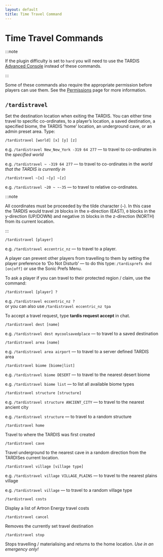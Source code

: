 ```yaml
---
layout: default
title: Time Travel Command
---
```


# Time Travel Commands

:::note

If the plugin difficulty is set to `hard` you will need to use the
TARDIS [Advanced Console](advanced-console) instead of these commands.

:::

Some of these commands also require the appropriate permission before players can use them. See
the [Permissions](permissions#ttperms) page for more information.

## `/tardistravel`

Set the destination location when exiting the TARDIS. You can either time travel to specific co-ordinates, to a player’s
location, a saved destination, a specified biome, the TARDIS ‘home’ location, an underground cave, or an admin preset
area. Type:

    /tardistravel [world] [x] [y] [z]

e.g. `/tardistravel New_New_York -319 64 277` — to travel to co-ordinates in the _specified world_

e.g. `/tardistravel ~ -319 64 277` — to travel to co-ordinates in the _world that the TARDIS is currently in_

    /tardistravel ~[x] ~[y] ~[z]

e.g. `/tardistravel ~20 ~ ~-35` — to travel to relative co-ordinates.

:::note

All coordinates must be proceeded by the
tilde character (`~`). In this case the TARDIS would travel `20` blocks in the x-direction (EAST), `0` blocks in the
y-direction (UP/DOWN) and negative `35` blocks in the z-direction (NORTH) from its current location.

:::

    /tardistravel [player]

e.g. `/tardistravel eccentric_nz` — to travel to a player.

A player can prevent other players from travelling to them by setting the player preference to ‘Do Not Disturb’ — to do
this type: `/tardisprefs dnd [on|off]` or use the Sonic Prefs Menu.

To ask a player if you can travel to their protected region / claim, use the command:

    /tardistravel [player] ?

e.g. `/tardistravel eccentric_nz ?`  
or you can also use `/tardistravel eccentric_nz tpa`

To accept a travel request, type **tardis request accept** in chat.

    /tardistravel dest [name]

e.g. `/tardistravel dest mycoolsavedplace` — to travel to a saved destination

    /tardistravel area [name]

e.g. `/tardistravel area airport` — to travel to a server defined TARDIS area

    /tardistravel biome [biome|list]

e.g. `/tardistravel biome DESERT` — to travel to the nearest desert biome

e.g. `/tardistravel biome list` — to list all available biome types

    /tardistravel structure [structure]

e.g. `/tardistravel structure ANCIENT_CITY` — to travel to the nearest ancient city

e.g. `/tardistravel structure` — to travel to a random structure

    /tardistravel home

Travel to where the TARDIS was first created

    /tardistravel cave

Travel underground to the nearest cave in a random direction from the TARDISes current location.

    /tardistravel village [village type]

e.g. `/tardistravel village VILLAGE_PLAINS` — to travel to the nearest plains village

e.g. `/tardistravel village` — to travel to a random village type

    /tardistravel costs

Display a list of Artron Energy travel costs

    /tardistravel cancel

Removes the currently set travel destination

    /tardistravel stop

Stops travelling / materialising and returns to the home location. _Use in an emergency only!_
